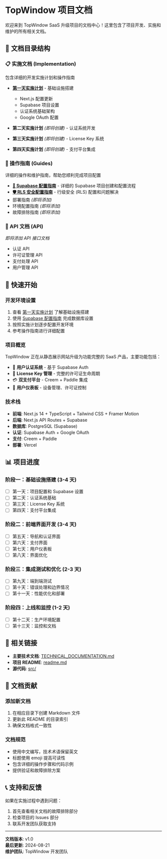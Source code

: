 # TopWindow 项目文档

欢迎来到 TopWindow SaaS 升级项目的文档中心！这里包含了项目开发、实施和维护的所有相关文档。

## 📁 文档目录结构

### 📋 实施文档 (Implementation)
包含详细的开发实施计划和操作指南

- **[第一天实施计划](./implementation/DAY1_IMPLEMENTATION_PLAN.md)** - 基础设施搭建
  - Next.js 配置更新
  - Supabase 项目设置
  - 认证系统基础架构
  - Google OAuth 配置

- **第二天实施计划** *(即将创建)* - 认证系统开发
- **第三天实施计划** *(即将创建)* - License Key 系统
- **第四天实施计划** *(即将创建)* - 支付平台集成

### 📖 操作指南 (Guides)
详细的操作和维护指南，帮助您顺利完成项目配置

- **[🔧 Supabase 配置指南](./guides/SUPABASE_SETUP_GUIDE.md)** - 详细的 Supabase 项目创建和配置流程
- **[🛡️ RLS 安全配置指南](./guides/RLS_SECURITY_GUIDE.md)** - 行级安全 (RLS) 配置和问题解决
- 部署指南 *(即将添加)*
- 环境配置指南 *(即将添加)*
- 故障排除指南 *(即将添加)*

### 🔌 API 文档 (API)
*即将添加 API 接口文档*

- 认证 API
- 许可证管理 API
- 支付处理 API
- 用户管理 API

## 🚀 快速开始

### 开发环境设置
1. 查看 [第一天实施计划](./implementation/DAY1_IMPLEMENTATION_PLAN.md) 了解基础设施搭建
2. 使用 [Supabase 配置指南](./guides/SUPABASE_SETUP_GUIDE.md) 完成数据库设置
3. 按照实施计划逐步配置开发环境
4. 参考操作指南进行详细配置

### 项目概览
TopWindow 正在从静态展示网站升级为功能完整的 SaaS 产品，主要功能包括：

- 🔐 **用户认证系统** - 基于 Supabase Auth
- 🔑 **License Key 管理** - 完整的许可证生命周期
- 💳 **双支付平台** - Creem + Paddle 集成
- 👤 **用户仪表板** - 设备管理、许可证控制

### 技术栈
- **前端**: Next.js 14 + TypeScript + Tailwind CSS + Framer Motion
- **后端**: Next.js API Routes + Supabase
- **数据库**: PostgreSQL (Supabase)
- **认证**: Supabase Auth + Google OAuth
- **支付**: Creem + Paddle
- **部署**: Vercel

## 📊 项目进度

### 阶段一：基础设施搭建 (3-4 天)
- [ ] 第一天：项目配置和 Supabase 设置
- [ ] 第二天：认证系统基础
- [ ] 第三天：License Key 系统
- [ ] 第四天：支付平台集成

### 阶段二：前端界面开发 (3-4 天)
- [ ] 第五天：导航和认证界面
- [ ] 第六天：支付界面
- [ ] 第七天：用户仪表板
- [ ] 第八天：界面优化

### 阶段三：集成测试和优化 (2-3 天)
- [ ] 第九天：端到端测试
- [ ] 第十天：错误处理和边界情况
- [ ] 第十一天：性能优化和部署

### 阶段四：上线和监控 (1-2 天)
- [ ] 第十二天：生产环境配置
- [ ] 第十三天：监控和文档

## 🔗 相关链接

- **主要技术文档**: [TECHNICAL_DOCUMENTATION.md](../TECHNICAL_DOCUMENTATION.md)
- **项目 README**: [readme.md](../readme.md)
- **源代码**: [src/](../src/)

## 📝 文档贡献

### 添加新文档
1. 在相应目录下创建 Markdown 文件
2. 更新此 README 的目录索引
3. 确保文档格式一致性

### 文档规范
- 使用中文编写，技术术语保留英文
- 标题使用 emoji 提高可读性
- 包含详细的操作步骤和代码示例
- 提供验证和故障排除方案

## 📞 支持和反馈

如果在实施过程中遇到问题：
1. 首先查看相关文档的故障排除部分
2. 检查项目的 Issues 部分
3. 联系开发团队获取支持

---

**文档版本**: v1.0  
**最后更新**: 2024-08-21  
**维护团队**: TopWindow 开发团队